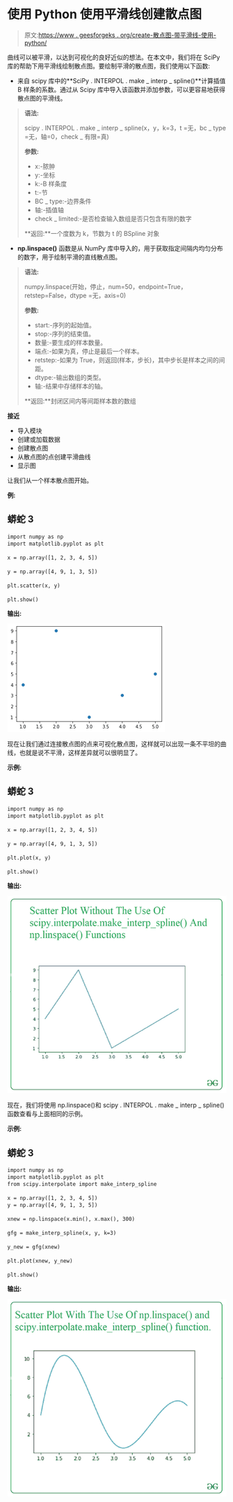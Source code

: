# 使用 Python 使用平滑线创建散点图

> 原文:[https://www . geesforgeks . org/create-散点图-带平滑线-使用-python/](https://www.geeksforgeeks.org/create-scatter-plot-with-smooth-line-using-python/)

曲线可以被平滑，以达到可视化的良好近似的想法。在本文中，我们将在 SciPy 库的帮助下用平滑线绘制散点图。要绘制平滑的散点图，我们使用以下函数:

*   来自 scipy 库中的**SciPy . INTERPOL . make _ interp _ spline()**计算插值 B 样条的系数。通过从 Scipy 库中导入该函数并添加参数，可以更容易地获得散点图的平滑线。

> **语法:**
> 
> scipy . INTERPOL . make _ interp _ spline(x，y，k=3，t =无，bc _ type =无，轴=0，check _ 有限=真)
> 
> **参数:**
> 
> *   x:-脓肿
> *   y:-坐标
> *   k:-B 样条度
> *   t:-节
> *   BC _ type:-边界条件
> *   轴:-插值轴
> *   check _ limited:-是否检查输入数组是否只包含有限的数字
> 
> **返回:**一个度数为 k，节数为 t 的 BSpline 对象

*   **np.linspace()** 函数是从 NumPy 库中导入的，用于获取指定间隔内均匀分布的数字，用于绘制平滑的直线散点图。

> **语法:**
> 
> numpy.linspace(开始，停止，num=50，endpoint=True，retstep=False，dtype =无，axis=0)
> 
> **参数:**
> 
> *   start:-序列的起始值。
> *   stop:-序列的结束值。
> *   数量:-要生成的样本数量。
> *   端点:-如果为真，停止是最后一个样本。
> *   retstep:-如果为 True，则返回(样本，步长)，其中步长是样本之间的间距。
> *   dtype:-输出数组的类型。
> *   轴:-结果中存储样本的轴。
> 
> **返回:**封闭区间内等间距样本数的数组

**接近**

*   导入模块
*   创建或加载数据
*   创建散点图
*   从散点图的点创建平滑曲线
*   显示图

让我们从一个样本散点图开始。

**例:**

## 蟒蛇 3

```
import numpy as np
import matplotlib.pyplot as plt

x = np.array([1, 2, 3, 4, 5])

y = np.array([4, 9, 1, 3, 5])

plt.scatter(x, y)

plt.show()
```

**输出:**

![](img/fb7c3445927bb0b5a418623ac87ec3fd.png)

现在让我们通过连接散点图的点来可视化散点图，这样就可以出现一条不平坦的曲线，也就是说不平滑，这样差异就可以很明显了。

**示例:**

## 蟒蛇 3

```
import numpy as np
import matplotlib.pyplot as plt

x = np.array([1, 2, 3, 4, 5])

y = np.array([4, 9, 1, 3, 5])

plt.plot(x, y)

plt.show()
```

**输出:**

![](img/986ebae190b324ea1fe714c1aa18824b.png)

现在，我们将使用 np.linspace()和 scipy . INTERPOL . make _ interp _ spline()函数查看与上面相同的示例。

**示例:**

## 蟒蛇 3

```
import numpy as np
import matplotlib.pyplot as plt
from scipy.interpolate import make_interp_spline

x = np.array([1, 2, 3, 4, 5])
y = np.array([4, 9, 1, 3, 5])

xnew = np.linspace(x.min(), x.max(), 300)

gfg = make_interp_spline(x, y, k=3)

y_new = gfg(xnew)

plt.plot(xnew, y_new)

plt.show()
```

**输出:**

![](img/b65a0f7efa3bb9ebb35935461c6b8f7e.png)